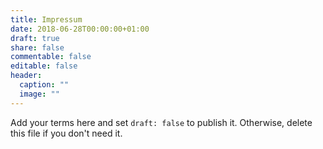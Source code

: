 ```yaml
---
title: Impressum
date: 2018-06-28T00:00:00+01:00
draft: true
share: false
commentable: false
editable: false
header:
  caption: ""
  image: ""
---
```


Add your terms here and set `draft: false` to publish it. Otherwise, delete this file if you don't need it.
